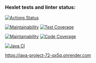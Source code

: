 ### Hexlet tests and linter status:
[![Actions Status](https://github.com/Dangerwind/java-project-72/actions/workflows/hexlet-check.yml/badge.svg)](https://github.com/Dangerwind/java-project-72/actions)

[![Maintainability](https://qlty.sh/badges/047169aa-2f0f-4aeb-aab5-a7d36de972c2/maintainability.svg)](https://qlty.sh/gh/Dangerwind/projects/java-project-72)
[![Test Coverage](https://api.codeclimate.com/v1/badges/4efdfd370a0fe2dba789/test_coverage)](https://codeclimate.com/github/Dangerwind/java-project-72/test_coverage)


[![Maintainability](https://api.codeclimate.com/v1/badges/4efdfd370a0fe2dba789/maintainability)](https://codeclimate.com/github/Dangerwind/java-project-72/maintainability)
[![Code Coverage](https://qlty.sh/badges/047169aa-2f0f-4aeb-aab5-a7d36de972c2/test_coverage.svg)](https://qlty.sh/gh/Dangerwind/projects/java-project-72)

[![Java CI](https://github.com/Dangerwind/java-project-72/actions/workflows/main.yml/badge.svg)](https://github.com/Dangerwind/java-project-72/actions/workflows/main.yml)


https://java-project-72-qx5q.onrender.com
